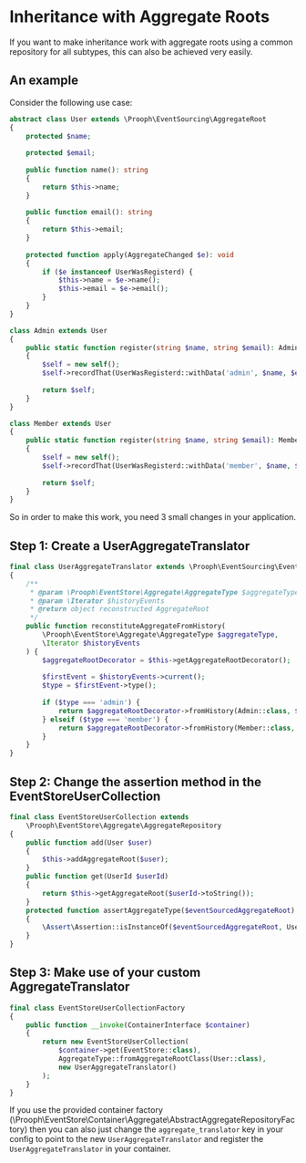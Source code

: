 # Inheritance with Aggregate Roots

If you want to make inheritance work with aggregate roots using a common repository for all subtypes, this can also be achieved very easily. 

## An example

Consider the following use case:

```php
abstract class User extends \Prooph\EventSourcing\AggregateRoot
{
    protected $name;
    
    protected $email;
    
    public function name(): string
    {
        return $this->name;
    }
    
    public function email(): string
    {
        return $this->email;
    }
    
    protected function apply(AggregateChanged $e): void
    {
        if ($e instanceof UserWasRegisterd) {
            $this->name = $e->name();
            $this->email = $e->email();
        }
    }
}

class Admin extends User
{
    public static function register(string $name, string $email): Admin
    {
        $self = new self();
        $self->recordThat(UserWasRegisterd::withData('admin', $name, $email);
        
        return $self;
    }
}

class Member extends User
{
    public static function register(string $name, string $email): Member
    {
        $self = new self();
        $self->recordThat(UserWasRegisterd::withData('member', $name, $email);
        
        return $self;
    }
}
```

So in order to make this work, you need 3 small changes in your application.

## Step 1: Create a UserAggregateTranslator

```php
final class UserAggregateTranslator extends \Prooph\EventSourcing\EventStoreIntegration\AggregateTranslator
{
    /**
     * @param \Prooph\EventStore\Aggregate\AggregateType $aggregateType
     * @param \Iterator $historyEvents
     * @return object reconstructed AggregateRoot
     */
    public function reconstituteAggregateFromHistory(
        \Prooph\EventStore\Aggregate\AggregateType $aggregateType, 
        \Iterator $historyEvents
    ) {
        $aggregateRootDecorator = $this->getAggregateRootDecorator();
        
        $firstEvent = $historyEvents->current();
        $type = $firstEvent->type();
        
        if ($type === 'admin') {
            return $aggregateRootDecorator->fromHistory(Admin::class, $historyEvents);
        } elseif ($type === 'member') {
            return $aggregateRootDecorator->fromHistory(Member::class, $historyEvents);
        }
    }
}
```

## Step 2: Change the assertion method in the EventStoreUserCollection

```php
final class EventStoreUserCollection extends 
    \Prooph\EventStore\Aggregate\AggregateRepository
{
    public function add(User $user)
    {
        $this->addAggregateRoot($user);
    }
    public function get(UserId $userId)
    {
        return $this->getAggregateRoot($userId->toString());
    }
    protected function assertAggregateType($eventSourcedAggregateRoot)
    {
        \Assert\Assertion::isInstanceOf($eventSourcedAggregateRoot, User::class);
    }
}
```

## Step 3: Make use of your custom AggregateTranslator

```php
final class EventStoreUserCollectionFactory
{
    public function __invoke(ContainerInterface $container)
    {
        return new EventStoreUserCollection(
            $container->get(EventStore::class),
            AggregateType::fromAggregateRootClass(User::class),
            new UserAggregateTranslator()
        );
    }
}
```

If you use the provided container factory (\Prooph\EventStore\Container\Aggregate\AbstractAggregateRepositoryFactory)
then you can also just change the `aggregate_translator` key in your config to point to the new `UserAggregateTranslator`
and register the `UserAggregateTranslator` in your container.
